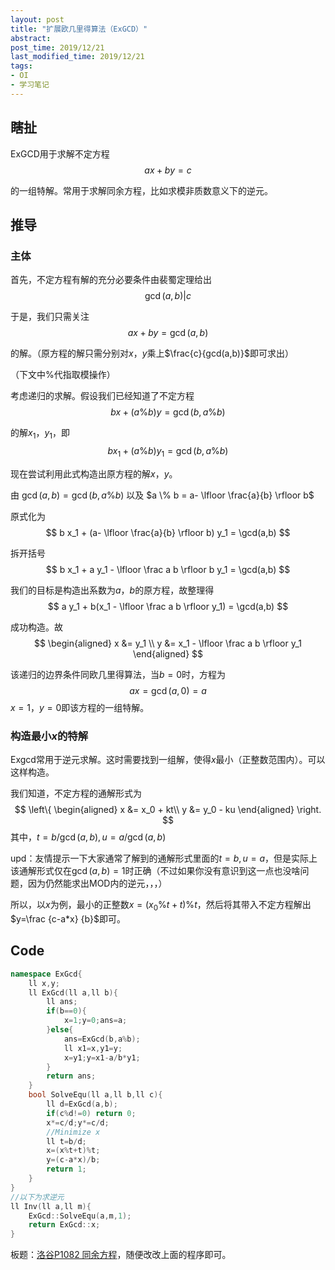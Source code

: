 ```yaml
---
layout: post
title: "扩展欧几里得算法（ExGCD）"
abstract: 
post_time: 2019/12/21
last_modified_time: 2019/12/21
tags:
- OI
- 学习笔记
---
```

## 瞎扯

ExGCD用于求解不定方程
$$
ax + by = c
$$

的一组特解。常用于求解同余方程，比如求模非质数意义下的逆元。

## 推导

### 主体

首先，不定方程有解的充分必要条件由裴蜀定理给出
$$
\gcd(a,b) | c
$$

于是，我们只需关注
$$
ax + by = \gcd(a,b)
$$

的解。（原方程的解只需分别对$x$，$y$乘上$\frac{c}{gcd(a,b)}$即可求出）

（下文中%代指取模操作）

考虑递归的求解。假设我们已经知道了不定方程
$$
b x + (a \% b) y = \gcd(b, a\% b)
$$

的解$x_1$，$y_1$，即
$$
b x_1 + (a \% b) y_1 = \gcd(b, a\% b)
$$

现在尝试利用此式构造出原方程的解$x$，$y$。

由 $\gcd(a,b) = \gcd(b,a\%b)$ 以及 $a \% b = a- \lfloor \frac{a}{b} \rfloor b$

原式化为
$$
b x_1 + (a- \lfloor \frac{a}{b} \rfloor b) y_1 = \gcd(a,b)
$$

拆开括号
$$
b x_1 + a y_1 - \lfloor \frac a b \rfloor b y_1 = \gcd(a,b)
$$

我们的目标是构造出系数为$a$，$b$的原方程，故整理得
$$
a y_1 + b(x_1 - \lfloor \frac a b \rfloor y_1) = \gcd(a,b)
$$

成功构造。故
$$
\begin{aligned}
x &= y_1 \\
y &= x_1 - \lfloor \frac a b \rfloor y_1
\end{aligned}
$$

该递归的边界条件同欧几里得算法，当$b=0$时，方程为
$$
a x = \gcd(a,0) = a
$$
$x=1$，$y = 0$即该方程的一组特解。

### 构造最小$x$的特解

Exgcd常用于逆元求解。这时需要找到一组解，使得$x$最小（正整数范围内）。可以这样构造。

我们知道，不定方程的通解形式为
$$
\left\{
\begin{aligned}
x &= x_0 + kt\\
y &= y_0 - ku
\end{aligned}
\right.
$$
其中，$t=b/ \gcd(a,b), u=a/ \gcd(a,b)$

upd：友情提示一下大家通常了解到的通解形式里面的$t=b, u=a$，但是实际上该通解形式仅在$\gcd(a,b)=1$时正确（不过如果你没有意识到这一点也没啥问题，因为仍然能求出MOD内的逆元，，，）

所以，以$x$为例，最小的正整数$x= (x_0 \% t +t) \% t$，然后将其带入不定方程解出$y=\frac {c-a*x} {b}$即可。

## Code

```c++
namespace ExGcd{
	ll x,y;
	ll ExGcd(ll a,ll b){
		ll ans;
		if(b==0){
			x=1;y=0;ans=a;
		}else{
			ans=ExGcd(b,a%b);
			ll x1=x,y1=y;
			x=y1;y=x1-a/b*y1;
		}
		return ans;
	}
	bool SolveEqu(ll a,ll b,ll c){
		ll d=ExGcd(a,b);
		if(c%d!=0) return 0;
		x*=c/d;y*=c/d;
		//Minimize x
		ll t=b/d;
		x=(x%t+t)%t;
		y=(c-a*x)/b;
		return 1;
	}
}
//以下为求逆元
ll Inv(ll a,ll m){
	ExGcd::SolveEqu(a,m,1);
	return ExGcd::x;
}
```

板题：[洛谷P1082 同余方程](https://www.luogu.org/problemnew/show/P1082)，随便改改上面的程序即可。

